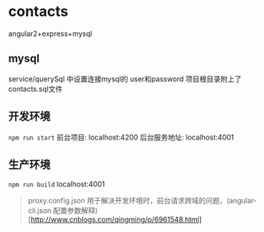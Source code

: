 
# contacts
angular2+express+mysql

## mysql
service/querySql 中设置连接mysql的 user和password
项目根目录附上了contacts.sql文件

## 开发环境
`npm run start`
前台项目: localhost:4200
后台服务地址: localhost:4001

## 生产环境
`npm run build`
localhost:4001

> proxy.config.json 用于解决开发环境时，前台请求跨域的问题，(angular-cli.json 配置参数解释)[http://www.cnblogs.com/qingming/p/6961548.html]




